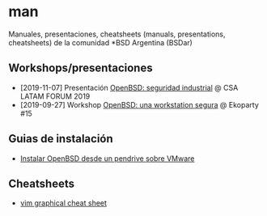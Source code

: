 # man
Manuales, presentaciones, cheatsheets (manuals, presentations, cheatsheets) de la comunidad \*BSD Argentina (BSDar)

## Workshops/presentaciones
* [2019-11-07] Presentación [OpenBSD: seguridad industrial](presentations/csalatam19/README.md) @ CSA LATAM FORUM 2019
* [2019-09-27] Workshop [OpenBSD: una workstation segura](workshops/eko15/README.md) @ Ekoparty #15

## Guias de instalación
* [Instalar OpenBSD desde un pendrive sobre VMware](guias/instalacion_openbsd_vmware/Instalación_guia_vmware.md)

## Cheatsheets
* [vim graphical cheat sheet](cheatsheets/vim.gif)

